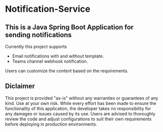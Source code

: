 # Notification-Service

## This is a Java Spring Boot Application for sending notifications

Currently this project supports 
  - Email notifications with and without template.
  - Teams channel webhook notification.

Users can customize the content based on the requirements.

## Diclaimer

This project is provided "as-is" without any warranties or guarantees of any kind. Use at your own risk. While every effort has been made 
to ensure the functionality of this application, the developer takes no responsibility for any damages or issues caused by its use. Users 
are advised to thoroughly review the code and adjust configurations to suit their own requirements before deploying in production environments.

